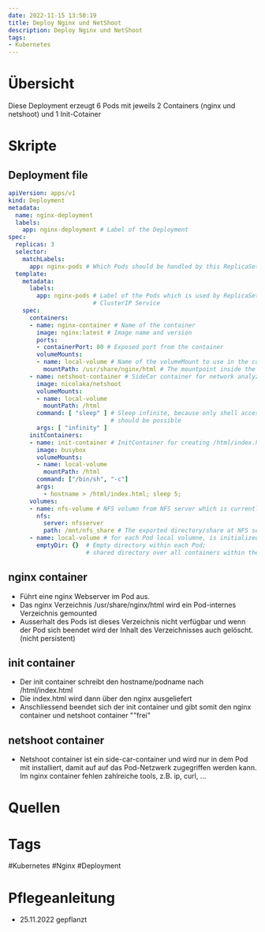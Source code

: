 ```yaml
---
date: 2022-11-15 13:50:19
title: Deploy Nginx und NetShoot
description: Deploy Nginx und NetShoot
tags: 
- Kubernetes
---
```


# Übersicht
Diese Deployment erzeugt 6 Pods mit jeweils 2 Containers (nginx und netshoot) und 1 Init-Cotainer
# Skripte
## Deployment file
~~~yaml
apiVersion: apps/v1
kind: Deployment
metadata:
  name: nginx-deployment
  labels:
    app: nginx-deployment # Label of the Deployment
spec:
  replicas: 3
  selector:
    matchLabels:
      app: nginx-pods # Which Pods should be handled by this ReplicaSet
  template:
    metadata:
      labels:
        app: nginx-pods # Label of the Pods which is used by ReplicaSet and 
                        # ClusterIP Service
    spec:
      containers:
      - name: nginx-container # Name of the container
        image: nginx:latest # Image name and version
        ports:
        - containerPort: 80 # Exposed port from the container
        volumeMounts:
        - name: local-volume # Name of the volumeMount to use in the container
          mountPath: /usr/share/nginx/html # The mountpoint inside the container
      - name: netshoot-container # SideCar container for network analyzes
        image: nicolaka/netshoot
        volumeMounts:
        - name: local-volume
          mountPath: /html
        command: [ "sleep" ] # Sleep infinite, because only shell access 
                             # should be possible
        args: [ "infinity" ]
      initContainers:
      - name: init-container # InitContainer for creating /html/index.html
        image: busybox
        volumeMounts:
        - name: local-volume
          mountPath: /html
        command: ["/bin/sh", "-c"]
        args:
          - hostname > /html/index.html; sleep 5;
      volumes:
      - name: nfs-volume # NFS volumn from NFS server which is currently not used
        nfs:
          server: nfsserver
          path: /mnt/nfs_share # The exported directory/share at NFS server
      - name: local-volume # for each Pod local volumne, is initialized by InitContainer
        emptyDir: {}  # Empty directory within each Pod; 
                      # shared directory over all containers within the same pod
~~~

## nginx container
- Führt eine nginx Webserver im Pod aus. 
- Das nginx Verzeichnis /usr/share/nginx/html wird ein Pod-internes Verzeichnis gemounted
- Ausserhalt des Pods ist dieses Verzeichnis nicht verfügbar und wenn der Pod sich beendet wird der Inhalt des Verzeichnisses auch gelöscht. (nicht persistent)

## init container
- Der init container schreibt den hostname/podname nach /html/index.html
- Die index.html wird dann über den nginx ausgeliefert
- Anschliessend beendet sich der init container und gibt somit den nginx container und netshoot container ""frei"

## netshoot container
- Netshoot container ist ein side-car-container und wird nur in dem Pod mit installiert, damit auf auf das Pod-Netzwerk zugegriffen werden kann. Im nginx container fehlen zahlreiche tools, z.B. ip, curl, ...

# Quellen
# Tags

#Kubernetes #Nginx #Deployment
# Pflegeanleitung

- 25.11.2022 gepflanzt